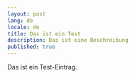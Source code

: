 ```yaml
---
layout: post
lang: de
locale: de
title: Das ist ein Test
description: Das ist eine Beschreibung
published: true
---
```

Das ist ein Test-Eintrag.